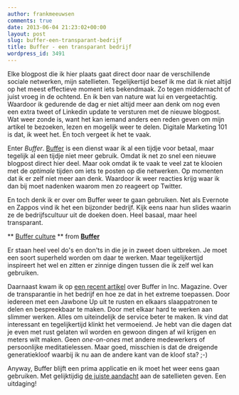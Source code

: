 ```yaml
---
author: frankmeeuwsen
comments: true
date: 2013-06-04 21:23:02+00:00
layout: post
slug: buffer-een-transparant-bedrijf
title: Buffer - een transparant bedrijf
wordpress_id: 3491
---
```


Elke blogpost die ik hier plaats gaat direct door naar de verschillende sociale netwerken, mijn satellieten. Tegelijkertijd besef ik me dat ik niet altijd op het meest effectieve moment iets bekendmaak. Zo tegen middernacht of juist vroeg in de ochtend. En ik ben van nature wat lui en vergeetachtig. Waardoor ik gedurende de dag er niet altijd meer aan denk om nog even een extra tweet of Linkedin update te versturen met de nieuwe blogpost. Wat weer zonde is, want het kan iemand anders een reden geven om mijn artikel te bezoeken, lezen en mogelijk weer te delen. Digitale Marketing 101 is dat, ik weet het. En toch vergeet ik het te vaak. 





Enter _Buffer_. [Buffer](https://bufferapp.com/) is een dienst waar ik al een tijdje voor betaal, maar tegelijk al een tijdje niet meer gebruik. Omdat ik net zo snel een nieuwe blogpost direct hier deel. Maar ook omdat ik te vaak te veel zat te klooien met de _optimale_ tijden om iets te posten op die netwerken. Op momenten dat ik er zelf niet meer aan denk. Waardoor ik weer reacties krijg waar ik dan bij moet nadenken waarom men zo reageert op Twitter. 





En toch denk ik er over om Buffer weer te gaan gebruiken. Net als Evernote en Zappos vind ik het een bijzonder bedrijf. Kijk eens naar hun slides waarin ze de bedrijfscultuur uit de doeken doen. Heel basaal, maar heel transparant. 





** [Buffer culture](http://www.slideshare.net/Bufferapp/buffer-culture-02) ** from **[Buffer ](http://www.slideshare.net/Bufferapp)**





Er staan heel veel do's en don'ts in die je in zweet doen uitbreken. Je moet een soort superheld worden om daar te werken. Maar tegelijkertijd inspireert het wel en zitten er zinnige dingen tussen die ik zelf wel kan gebruiken. 





Daarnaast kwam ik op [een recent artikel](http://www.inc.com/jeff-haden/inside-buffer-company-complete-transparency.html) over Buffer in Inc. Magazine. Over de transparantie in het bedrijf en hoe ze dat in het extreme toepassen. Door iedereen met een Jawbone Up uit te rusten en elkaars slaappatronen te delen en bespreekbaar te maken. Door met elkaar hard te werken aan slimmer werken. Alles om uiteindelijk de service beter te maken. Ik vind dat interessant en tegelijkertijd klinkt het vermoeiend. Je hebt van die dagen dat je even met rust gelaten wil worden en gewoon dingen af wil krijgen en meters wilt maken. Geen _one-on-ones_ met andere medewerkers of persoonlijke meditatielessen. Maar goed, misschien is dat de dreigende generatiekloof waarbij ik nu aan de andere kant van de kloof sta? ;-)





Anyway, Buffer blijft een prima applicatie en ik moet het weer eens gaan gebruiken. Met gelijktijdig [de juiste aandacht](/geef-je-kroegen-de-juiste-aandacht/) aan de satellieten geven. Een uitdaging!
